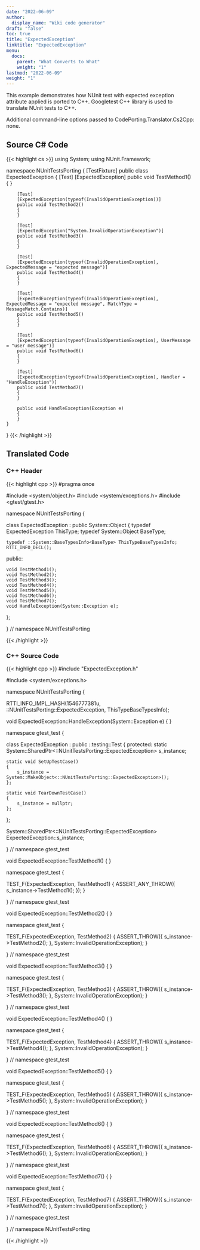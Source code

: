 ```yaml
---
date: "2022-06-09"
author:
  display_name: "Wiki code generator"
draft: "false"
toc: true
title: "ExpectedException"
linktitle: "ExpectedException"
menu:
  docs:
    parent: "What Converts to What"
    weight: "1"
lastmod: "2022-06-09"
weight: "1"
---
```


This example demonstrates how NUnit test with expected exception attribute applied is ported to C++. Googletest C++ library is used to translate NUnit tests to C++.

Additional command-line options passed to CodePorting.Translator.Cs2Cpp: none.

## Source C# Code ##

{{< highlight cs >}}
using System;
using NUnit.Framework;

namespace NUnitTestsPorting
{
    [TestFixture]
    public class ExpectedException
    {
        [Test]
        [ExpectedException]
        public void TestMethod1()
        {
        }

        [Test]
        [ExpectedException(typeof(InvalidOperationException))]
        public void TestMethod2()
        {
        }

        [Test]
        [ExpectedException("System.InvalidOperationException")]
        public void TestMethod3()
        {
        }

        [Test]
        [ExpectedException(typeof(InvalidOperationException), ExpectedMessage = "expected message")]
        public void TestMethod4()
        {
        }

        [Test]
        [ExpectedException(typeof(InvalidOperationException), ExpectedMessage = "expected message", MatchType = MessageMatch.Contains)]
        public void TestMethod5()
        {
        }

        [Test]
        [ExpectedException(typeof(InvalidOperationException), UserMessage = "user message")]
        public void TestMethod6()
        {
        }

        [Test]
        [ExpectedException(typeof(InvalidOperationException), Handler = "HandleException")]
        public void TestMethod7()
        {
        }

        public void HandleException(Exception e)
        {
        }
    }
}
{{< /highlight >}}

## Translated Code ##

### C++ Header ###

{{< highlight cpp >}}
#pragma once

#include <system/object.h>
#include <system/exceptions.h>
#include <gtest/gtest.h>

namespace NUnitTestsPorting {

class ExpectedException : public System::Object
{
    typedef ExpectedException ThisType;
    typedef System::Object BaseType;
    
    typedef ::System::BaseTypesInfo<BaseType> ThisTypeBaseTypesInfo;
    RTTI_INFO_DECL();
    
public:

    void TestMethod1();
    void TestMethod2();
    void TestMethod3();
    void TestMethod4();
    void TestMethod5();
    void TestMethod6();
    void TestMethod7();
    void HandleException(System::Exception e);
    
};

} // namespace NUnitTestsPorting



{{< /highlight >}}

### C++ Source Code ###

{{< highlight cpp >}}
#include "ExpectedException.h"

#include <system/exceptions.h>

namespace NUnitTestsPorting {

RTTI_INFO_IMPL_HASH(1546777381u, ::NUnitTestsPorting::ExpectedException, ThisTypeBaseTypesInfo);

void ExpectedException::HandleException(System::Exception e)
{
}


namespace gtest_test
{

class ExpectedException : public ::testing::Test
{
protected:
    static System::SharedPtr<::NUnitTestsPorting::ExpectedException> s_instance;
    
    static void SetUpTestCase()
    {
        s_instance = System::MakeObject<::NUnitTestsPorting::ExpectedException>();
    };
    
    static void TearDownTestCase()
    {
        s_instance = nullptr;
    };
    
};

System::SharedPtr<::NUnitTestsPorting::ExpectedException> ExpectedException::s_instance;

} // namespace gtest_test

void ExpectedException::TestMethod1()
{
}

namespace gtest_test
{

TEST_F(ExpectedException, TestMethod1)
{
    ASSERT_ANY_THROW({
        s_instance->TestMethod1();
    });
}

} // namespace gtest_test

void ExpectedException::TestMethod2()
{
}

namespace gtest_test
{

TEST_F(ExpectedException, TestMethod2)
{
    ASSERT_THROW({
        s_instance->TestMethod2();
    }, System::InvalidOperationException);
}

} // namespace gtest_test

void ExpectedException::TestMethod3()
{
}

namespace gtest_test
{

TEST_F(ExpectedException, TestMethod3)
{
    ASSERT_THROW({
        s_instance->TestMethod3();
    }, System::InvalidOperationException);
}

} // namespace gtest_test

void ExpectedException::TestMethod4()
{
}

namespace gtest_test
{

TEST_F(ExpectedException, TestMethod4)
{
    ASSERT_THROW({
        s_instance->TestMethod4();
    }, System::InvalidOperationException);
}

} // namespace gtest_test

void ExpectedException::TestMethod5()
{
}

namespace gtest_test
{

TEST_F(ExpectedException, TestMethod5)
{
    ASSERT_THROW({
        s_instance->TestMethod5();
    }, System::InvalidOperationException);
}

} // namespace gtest_test

void ExpectedException::TestMethod6()
{
}

namespace gtest_test
{

TEST_F(ExpectedException, TestMethod6)
{
    ASSERT_THROW({
        s_instance->TestMethod6();
    }, System::InvalidOperationException);
}

} // namespace gtest_test

void ExpectedException::TestMethod7()
{
}

namespace gtest_test
{

TEST_F(ExpectedException, TestMethod7)
{
    ASSERT_THROW({
        s_instance->TestMethod7();
    }, System::InvalidOperationException);
}

} // namespace gtest_test

} // namespace NUnitTestsPorting

{{< /highlight >}}
